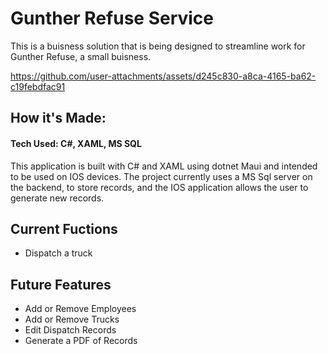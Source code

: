 # Gunther Refuse Service
This is a buisness solution that is being designed to streamline work for Gunther Refuse, a small buisness.

https://github.com/user-attachments/assets/d245c830-a8ca-4165-ba62-c19febdfac91

## How it's Made:
#### Tech Used: C#, XAML, MS SQL
This application is built with C# and XAML using dotnet Maui and intended to be used on IOS devices. The project currently uses a MS Sql server on the backend, to store records, and the IOS application allows the user to generate new records.

## Current Fuctions
* Dispatch a truck

## Future Features
* Add or Remove Employees
* Add or Remove Trucks
* Edit Dispatch Records
* Generate a PDF of Records
